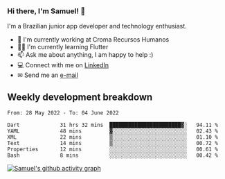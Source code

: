### Hi there, I'm Samuel! 👋

I'm a Brazilian junior app developer and technology enthusiast.

- 🏢 I'm currently working at Croma Recursos Humanos
- 👨‍💻 I'm currently learning Flutter
- 📫 Ask me about anything, I am happy to help :)
- 💻 Connect with me on [LinkedIn](https://www.linkedin.com/in/samuel-s-marques/)
- ✉ Send me an [e-mail](mailto:samuel.s.marques@protonmail.com)

## Weekly development breakdown
<!--START_SECTION:waka-->

```text
From: 28 May 2022 - To: 04 June 2022

Dart             31 hrs 32 mins  ███████████████████████▓░   94.11 %
YAML             48 mins         ▓░░░░░░░░░░░░░░░░░░░░░░░░   02.43 %
XML              22 mins         ▒░░░░░░░░░░░░░░░░░░░░░░░░   01.10 %
Text             14 mins         ▒░░░░░░░░░░░░░░░░░░░░░░░░   00.72 %
Properties       12 mins         ░░░░░░░░░░░░░░░░░░░░░░░░░   00.61 %
Bash             8 mins          ░░░░░░░░░░░░░░░░░░░░░░░░░   00.42 %
```

<!--END_SECTION:waka-->

[![Samuel's github activity graph](https://activity-graph.herokuapp.com/graph?username=samuel-s-marques&theme=react-dark)](https://github.com/samuel-s-marques)
